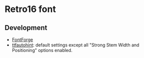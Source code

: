 Retro16 font
============

Development
-----------

* [FontForge](https://fontforge.github.io/)
* [ttfautohint](https://www.freetype.org/ttfautohint/): default settings except
  all "Strong Stem Width and Positioning" options enabled.
